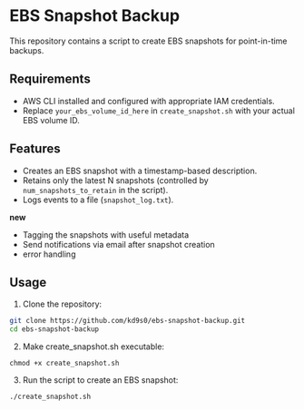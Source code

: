 # EBS Snapshot Backup

This repository contains a script to create EBS snapshots for point-in-time backups.

## Requirements

- AWS CLI installed and configured with appropriate IAM credentials.
- Replace `your_ebs_volume_id_here` in `create_snapshot.sh` with your actual EBS volume ID.

## Features

- Creates an EBS snapshot with a timestamp-based description.
- Retains only the latest N snapshots (controlled by `num_snapshots_to_retain` in the script).
- Logs events to a file (`snapshot_log.txt`).

**new**
- Tagging the snapshots with useful metadata
- Send notifications via email after snapshot creation
- error handling

## Usage

1. Clone the repository:

```bash
git clone https://github.com/kd9s0/ebs-snapshot-backup.git
cd ebs-snapshot-backup
```

2. Make create_snapshot.sh executable:
```
chmod +x create_snapshot.sh
```

3. Run the script to create an EBS snapshot:
```
./create_snapshot.sh
```